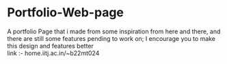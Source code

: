 # Portfolio-Web-page
A portfolio Page that i made from some inspiration from here and there, and there are still some features pending to work on; I encourage you to make this design and features better  
link :- home.iitj.ac.in/~b22mt024
